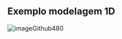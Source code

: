 ## Exemplo modelagem 1D

![imageGithub480](https://user-images.githubusercontent.com/44127778/97753836-34230a80-1ad5-11eb-8677-39d0561f754d.png)
